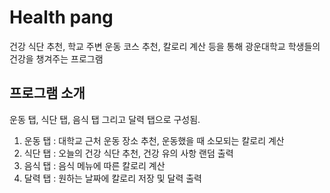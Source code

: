 # Health pang 
건강 식단 추천, 학교 주변 운동 코스 추천, 칼로리 계산 등을 통해 광운대학교 학생들의 건강을 챙겨주는 프로그램

## 프로그램 소개
운동 탭, 식단 탭, 음식 탭 그리고 달력 탭으로 구성됨.
1. 운동 탭 : 대학교 근처 운동 장소 추천, 운동했을 때 소모되는 칼로리 계산
2. 식단 탭 : 오늘의 건강 식단 추천, 건강 유의 사항 랜덤 출력
3. 음식 탭 : 음식 메뉴에 따른 칼로리 계산
4. 달력 탭 : 원하는 날짜에 칼로리 저장 및 달력 출력
